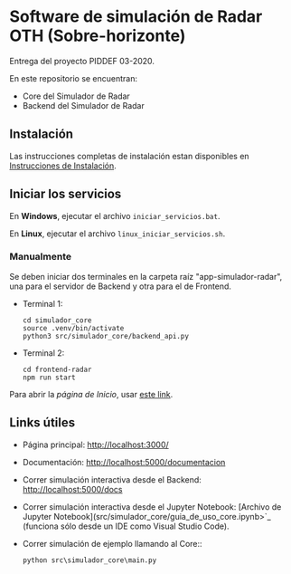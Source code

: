 # Software de simulación de Radar OTH (Sobre-horizonte)

Entrega del proyecto PIDDEF 03-2020.

En este repositorio se encuentran:

   - Core del Simulador de Radar
   - Backend del Simulador de Radar


## Instalación

Las instrucciones completas de instalación estan disponibles en [Instrucciones de Instalación](https://allanes.github.io/piddef-03-2020-documentacion).


## Iniciar los servicios

En **Windows**, ejecutar el archivo `iniciar_servicios.bat`.

En **Linux**, ejecutar el archivo `linux_iniciar_servicios.sh`.

### Manualmente

Se deben iniciar dos terminales en la carpeta raíz "app-simulador-radar", una para el servidor de Backend y otra para el de Frontend.

- Terminal 1:

   ```
   cd simulador_core
   source .venv/bin/activate
   python3 src/simulador_core/backend_api.py
   ```

- Terminal 2:

   ```
   cd frontend-radar
   npm run start
   ```

Para abrir la _página de Inicio_, usar [este link](http://localhost:3000).


## Links útiles

- Página principal: <http://localhost:3000/>

- Documentación: <http://localhost:5000/documentacion>

- Correr simulación interactiva desde el Backend: <http://localhost:5000/docs>

- Correr simulación interactiva desde el Jupyter Notebook: [Archivo de Jupyter Notebook](src/simulador_core/guia_de_uso_core.ipynb>`_  (funciona sólo desde un IDE como Visual Studio Code).

- Correr simulación de ejemplo llamando al Core::
   
      python src\simulador_core\main.py


